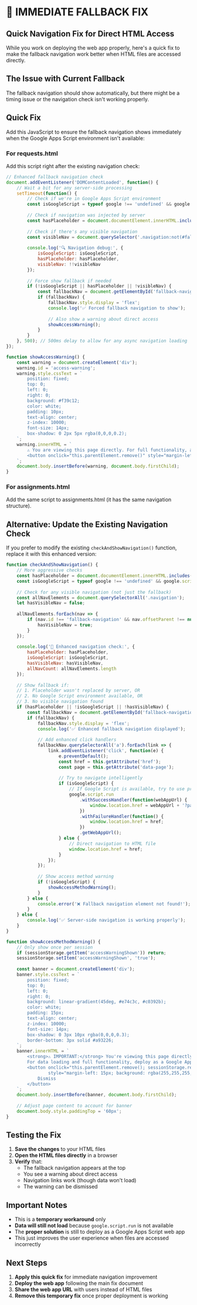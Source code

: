 # 🔧 IMMEDIATE FALLBACK FIX

## Quick Navigation Fix for Direct HTML Access

While you work on deploying the web app properly, here's a quick fix to make the fallback navigation work better when HTML files are accessed directly.

## The Issue with Current Fallback

The fallback navigation should show automatically, but there might be a timing issue or the navigation check isn't working properly.

## Quick Fix

Add this JavaScript to ensure the fallback navigation shows immediately when the Google Apps Script environment isn't available:

### For requests.html

Add this script right after the existing navigation check:

```javascript
// Enhanced fallback navigation check
document.addEventListener('DOMContentLoaded', function() {
    // Wait a bit for any server-side processing
    setTimeout(function() {
        // Check if we're in Google Apps Script environment
        const isGoogleScript = typeof google !== 'undefined' && google.script && google.script.run;
        
        // Check if navigation was injected by server
        const hasPlaceholder = document.documentElement.innerHTML.includes('<!--NAVIGATION_MENU_PLACEHOLDER-->');
        
        // Check if there's any visible navigation
        const visibleNav = document.querySelector('.navigation:not(#fallback-navigation)[style*="flex"], .navigation:not(#fallback-navigation):not([style*="none"])');
        
        console.log('🔍 Navigation debug:', {
            isGoogleScript: isGoogleScript,
            hasPlaceholder: hasPlaceholder,
            visibleNav: !!visibleNav
        });
        
        // Force show fallback if needed
        if (!isGoogleScript || hasPlaceholder || !visibleNav) {
            const fallbackNav = document.getElementById('fallback-navigation');
            if (fallbackNav) {
                fallbackNav.style.display = 'flex';
                console.log('✅ Forced fallback navigation to show');
                
                // Also show a warning about direct access
                showAccessWarning();
            }
        }
    }, 500); // 500ms delay to allow for any async navigation loading
});

function showAccessWarning() {
    const warning = document.createElement('div');
    warning.id = 'access-warning';
    warning.style.cssText = `
        position: fixed;
        top: 0;
        left: 0;
        right: 0;
        background: #f39c12;
        color: white;
        padding: 10px;
        text-align: center;
        z-index: 10000;
        font-size: 14px;
        box-shadow: 0 2px 5px rgba(0,0,0,0.2);
    `;
    warning.innerHTML = `
        ⚠️ You are viewing this page directly. For full functionality, access through the Google Apps Script web app URL.
        <button onclick="this.parentElement.remove()" style="margin-left: 10px; background: none; border: 1px solid white; color: white; padding: 2px 8px; cursor: pointer;">✕</button>
    `;
    document.body.insertBefore(warning, document.body.firstChild);
}
```

### For assignments.html

Add the same script to assignments.html (it has the same navigation structure).

## Alternative: Update the Existing Navigation Check

If you prefer to modify the existing `checkAndShowNavigation()` function, replace it with this enhanced version:

```javascript
function checkAndShowNavigation() {
    // More aggressive checks
    const hasPlaceholder = document.documentElement.innerHTML.includes('<!--NAVIGATION_MENU_PLACEHOLDER-->');
    const isGoogleScript = typeof google !== 'undefined' && google.script && google.script.run;
    
    // Check for any visible navigation (not just the fallback)
    const allNavElements = document.querySelectorAll('.navigation');
    let hasVisibleNav = false;
    
    allNavElements.forEach(nav => {
        if (nav.id !== 'fallback-navigation' && nav.offsetParent !== null) {
            hasVisibleNav = true;
        }
    });
    
    console.log('🧭 Enhanced navigation check:', {
        hasPlaceholder: hasPlaceholder,
        isGoogleScript: isGoogleScript,
        hasVisibleNav: hasVisibleNav,
        allNavCount: allNavElements.length
    });
    
    // Show fallback if:
    // 1. Placeholder wasn't replaced by server, OR
    // 2. No Google Script environment available, OR  
    // 3. No visible navigation found
    if (hasPlaceholder || !isGoogleScript || !hasVisibleNav) {
        const fallbackNav = document.getElementById('fallback-navigation');
        if (fallbackNav) {
            fallbackNav.style.display = 'flex';
            console.log('✅ Enhanced fallback navigation displayed');
            
            // Add enhanced click handlers
            fallbackNav.querySelectorAll('a').forEach(link => {
                link.addEventListener('click', function(e) {
                    e.preventDefault();
                    const href = this.getAttribute('href');
                    const page = this.getAttribute('data-page');
                    
                    // Try to navigate intelligently
                    if (isGoogleScript) {
                        // If Google Script is available, try to use proper navigation
                        google.script.run
                            .withSuccessHandler(function(webAppUrl) {
                                window.location.href = webAppUrl + '?page=' + page;
                            })
                            .withFailureHandler(function() {
                                window.location.href = href;
                            })
                            .getWebAppUrl();
                    } else {
                        // Direct navigation to HTML file
                        window.location.href = href;
                    }
                });
            });
            
            // Show access method warning
            if (!isGoogleScript) {
                showAccessMethodWarning();
            }
        } else {
            console.error('❌ Fallback navigation element not found!');
        }
    } else {
        console.log('✅ Server-side navigation is working properly');
    }
}

function showAccessMethodWarning() {
    // Only show once per session
    if (sessionStorage.getItem('accessWarningShown')) return;
    sessionStorage.setItem('accessWarningShown', 'true');
    
    const banner = document.createElement('div');
    banner.style.cssText = `
        position: fixed;
        top: 0;
        left: 0;
        right: 0;
        background: linear-gradient(45deg, #e74c3c, #c0392b);
        color: white;
        padding: 15px;
        text-align: center;
        z-index: 10000;
        font-size: 14px;
        box-shadow: 0 3px 10px rgba(0,0,0,0.3);
        border-bottom: 3px solid #a93226;
    `;
    banner.innerHTML = `
        <strong>⚠️ IMPORTANT:</strong> You're viewing this page directly. 
        For data loading and full functionality, deploy as a Google Apps Script web app.
        <button onclick="this.parentElement.remove(); sessionStorage.removeItem('accessWarningShown');" 
                style="margin-left: 15px; background: rgba(255,255,255,0.2); border: none; color: white; padding: 5px 10px; cursor: pointer; border-radius: 3px;">
            Dismiss
        </button>
    `;
    document.body.insertBefore(banner, document.body.firstChild);
    
    // Adjust page content to account for banner
    document.body.style.paddingTop = '60px';
}
```

## Testing the Fix

1. **Save the changes** to your HTML files
2. **Open the HTML files directly** in a browser
3. **Verify** that:
   - The fallback navigation appears at the top
   - You see a warning about direct access
   - Navigation links work (though data won't load)
   - The warning can be dismissed

## Important Notes

- This is a **temporary workaround** only
- **Data will still not load** because `google.script.run` is not available
- The **proper solution** is still to deploy as a Google Apps Script web app
- This just improves the user experience when files are accessed incorrectly

## Next Steps

1. **Apply this quick fix** for immediate navigation improvement
2. **Deploy the web app** following the main fix document
3. **Share the web app URL** with users instead of HTML files
4. **Remove this temporary fix** once proper deployment is working